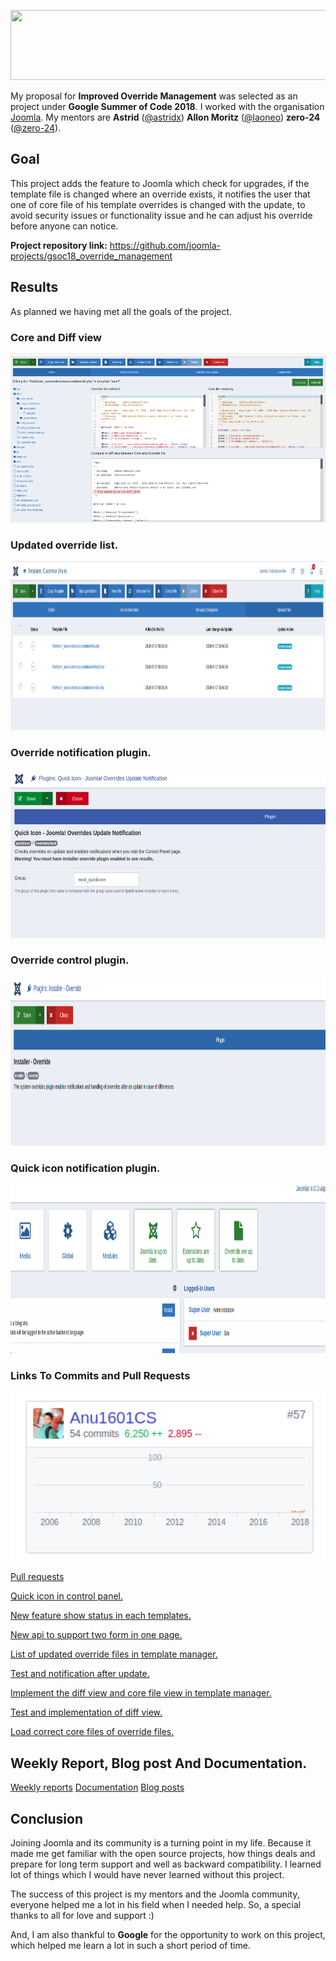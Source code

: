 <p align="center">
  <img width="556" height="112" src="https://github.com/Anu1601CS/GSoC-2018-Work-Report/blob/master/src/gsoc.png">
</p>

My proposal for **Improved Override Management** was selected as an project under **Google Summer of Code 2018**.  I worked with the organisation [Joomla](https://github.com/joomla/). My mentors are **Astrid** ([@astridx](https://github.com/astridx)) **Allon Moritz** ([@laoneo](https://github.com/laoneo)) **zero-24** ([@zero-24](https://github.com/zero-24)).

## Goal

This project adds the feature to Joomla which check for upgrades, if the template file is changed where an override exists, it notifies the user that one of core file of his template overrides is changed with the update, to avoid security issues or functionality issue and he can adjust his override before anyone can notice.

**Project repository link:** https://github.com/joomla-projects/gsoc18_override_management

## Results

As planned we having met all the goals of the project.

### Core and Diff view
<p align="center">
  <img height="270" src="/src/diff.png">
</p>

### Updated override list.
<p align="center">
  <img height="270" src="/src/override_list.png">
</p>

### Override notification plugin.
<p align="center">
  <img height="270" src="/src/plugin.png">
</p>

### Override control plugin.
<p align="center">
  <img height="270" src="/src/plugin2.png">
</p>

### Quick icon notification plugin.
<p align="center">
  <img height="270" src="/src/quick-icon.png">
</p>

### Links To Commits and Pull Requests

<p align="center">
  <img height="270" src="/src/commit.png">
</p>

[Pull requests](https://github.com/joomla-projects/gsoc18_override_management/pulls?q=is%3Apr+author%3AAnu1601CS+is%3Aclosed)

[Quick icon in control panel.](https://github.com/joomla-projects/gsoc18_override_management/pull/39)

[New feature show status in each templates.](https://github.com/joomla-projects/gsoc18_override_management/pull/47)

[New api to support two form in one page.](https://github.com/joomla-projects/gsoc18_override_management/pull/36)

[List of updated override files in template manager.](https://github.com/joomla-projects/gsoc18_override_management/pull/30)

[Test and notification after update.](https://github.com/joomla-projects/gsoc18_override_management/pull/16)

[Implement the diff view and core file view in template manager.](https://github.com/joomla-projects/gsoc18_override_management/pull/9)

[Test and implementation of diff view.](https://github.com/joomla-projects/gsoc18_override_management/pull/6)

[Load correct core files of override files.](https://github.com/joomla-projects/gsoc18_override_management/pull/2)

## Weekly Report, Blog post And Documentation.

[Weekly reports](https://volunteers.joomla.org/teams/gsoc-18-improve-override-management)
[Documentation](https://docs.joomla.org/J4.x:Improved_Override_Management)
[Blog posts](https://community.joomla.org/gsoc-2018.html)

## Conclusion

Joining Joomla and its community is a turning point in my life. Because it made me get familiar with the open source projects, how things deals and prepare for long term support and well as backward compatibility. I learned lot of things which I would have never learned without this project.

The success of this project is my mentors and the Joomla community, everyone helped me a lot in his field when I needed help. So, a special thanks to all for love and support :)

And, I am also thankful to **Google** for the opportunity to work on this project, which helped me learn a lot in such a short period of time.
